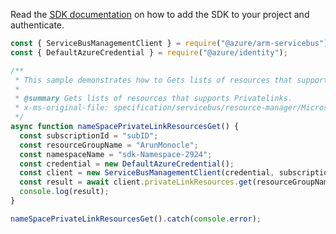 Read the [SDK documentation](https://github.com/Azure/azure-sdk-for-js/blob/%40azure%2Farm-servicebus_6.0.0/sdk/servicebus/arm-servicebus/README.md) on how to add the SDK to your project and authenticate.

```javascript
const { ServiceBusManagementClient } = require("@azure/arm-servicebus");
const { DefaultAzureCredential } = require("@azure/identity");

/**
 * This sample demonstrates how to Gets lists of resources that supports Privatelinks.
 *
 * @summary Gets lists of resources that supports Privatelinks.
 * x-ms-original-file: specification/servicebus/resource-manager/Microsoft.ServiceBus/stable/2021-11-01/examples/NameSpaces/PrivateLinkResourcesGet.json
 */
async function nameSpacePrivateLinkResourcesGet() {
  const subscriptionId = "subID";
  const resourceGroupName = "ArunMonocle";
  const namespaceName = "sdk-Namespace-2924";
  const credential = new DefaultAzureCredential();
  const client = new ServiceBusManagementClient(credential, subscriptionId);
  const result = await client.privateLinkResources.get(resourceGroupName, namespaceName);
  console.log(result);
}

nameSpacePrivateLinkResourcesGet().catch(console.error);
```
